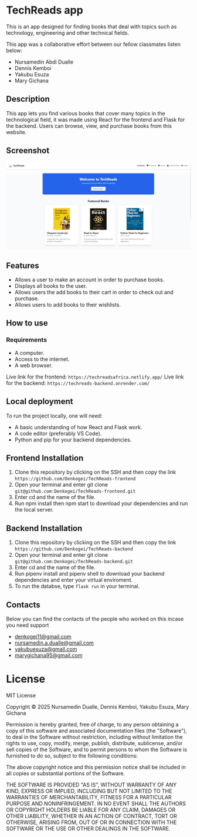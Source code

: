# TechReads app
This is an app designed for finding books that deal with topics such as technology, engineering and other technical fields.

This app was a collaborative effort between our fellow classmates listen below:
- Nursamedin Abdi Dualle
- Dennis Kemboi 
- Yakubu Esuza
- Mary Gichana

## Description
This app lets you find various books that cover many topics in the technological field, it was made using React for the frontend and Flask for the backend. Users can browse, view, and purchase books from this website.

## Screenshot
![TechReads](./frontpage.jpg)




## Features
- Allows a user to make an account in order to purchase books.
- Displays all books to the user.
- Allows users the add books to their cart in order to check out and purchase.
- Allows users to add books to their wishlists.


## How to use

### Requirements
- A computer.
- Access to the internet.
- A web browser.

Live link for the frontend: `https://techreadsafrica.netlify.app/`
Live link for the backend:  `https://techreads-backend.onrender.com/`

## Local deployment
To run the project locally, one will need:
- A basic understanding of how React and Flask work.
- A code editor (preferably VS Code).
- Python and pip for your backend dependencies.

## Frontend Installation
1. Clone this repository by clicking on the SSH and then copy the link `https://github.com/Denkogei/TechReads-frontend`
2. Open your terminal and enter git clone `git@github.com:Denkogei/TechReads-frontend.git`
3. Enter cd and the name of the file.
4. Run npm install then npm start to download your dependencies and run the local server.

## Backend Installation
1. Clone this repository by clicking on the SSH and then copy the link `https://github.com/Denkogei/TechReads-backend`
2. Open your terminal and enter git clone `git@github.com:Denkogei/TechReads-backend.git`
3. Enter cd and the name of the file.
4. Run pipenv install and pipenv shell to download your backend dependencies and enter your virtual enviroment.
5. To run the databse, type `flask run` in your terminal.

## Contacts
Below you can find the contacts of the people who worked on this incase you need support
- denkogei11@gmail.com
- nursamedin.a.dualle@gmail.com
- yakubuesuza@gmail.com
- marygichana95@gmail.com

# License
MIT License

Copyright © 2025 Nursamedin Dualle, Dennis Kemboi, Yakubu Esuza, Mary Gichana

Permission is hereby granted, free of charge, to any person obtaining a copy of this software and associated documentation files (the "Software"), to deal in the Software without restriction, including without limitation the rights to use, copy, modify, merge, publish, distribute, sublicense, and/or sell copies of the Software, and to permit persons to whom the Software is furnished to do so, subject to the following conditions:

The above copyright notice and this permission notice shall be included in all copies or substantial portions of the Software.

THE SOFTWARE IS PROVIDED "AS IS", WITHOUT WARRANTY OF ANY KIND, EXPRESS OR IMPLIED, INCLUDING BUT NOT LIMITED TO THE WARRANTIES OF MERCHANTABILITY, FITNESS FOR A PARTICULAR PURPOSE AND NONINFRINGEMENT. IN NO EVENT SHALL THE AUTHORS OR COPYRIGHT HOLDERS BE LIABLE FOR ANY CLAIM, DAMAGES OR OTHER LIABILITY, WHETHER IN AN ACTION OF CONTRACT, TORT OR OTHERWISE, ARISING FROM, OUT OF OR IN CONNECTION WITH THE SOFTWARE OR THE USE OR OTHER DEALINGS IN THE SOFTWARE.

